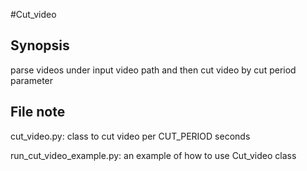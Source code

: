 #Cut_video

## Synopsis
parse videos under input video path and then cut video by cut period parameter

## File note
cut_video.py: class to cut video per CUT_PERIOD seconds

run_cut_video_example.py: an example of how to use Cut_video class

